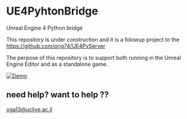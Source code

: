 # UE4PyhtonBridge
Unreal Engine 4 Python bridge

This repository is under construction and it is a folowup project to the https://github.com/orig74/UE4PyServer

The perpose of this repository is to support both running in the Unreal Engine Editor and as a standalone game.

[![Demo](https://img.youtube.com/vi/9Cth39EeQWM/0.jpg)](https://www.youtube.com/watch?v=9Cth39EeQWM)

## need help? want to help ??
oga13@uclive.ac.il

